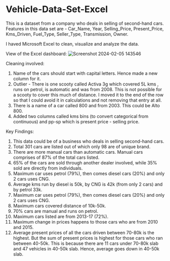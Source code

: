 # Vehicle-Data-Set-Excel

This is a dataset from a company who deals in selling of second-hand cars. Features in this data set are - Car_Name, Year, Selling_Price,	Present_Price, Kms_Driven, Fuel_Type, Seller_Type, Transmission, Owner.

I haved Microsoft Excel to clean, visualize and analyze the data.

View of the Excel dashboard:
![Screenshot 2024-02-05 143546](https://github.com/kanishkagargg/Vehicle-Data-Set-Excel/assets/140965958/45b83732-1782-4a20-9c7e-482911239454)

Cleaning involved: 
  1.	Name of the cars should start with capital letters. Hence made a new column for it.
  2.	Outlier - There is one scooty called Activa 3g which covered 5L kms , runs on petrol, is automatic and was from 2008. This is not possible for a scooty to cover this much of distance. I moved it to the end    of the row so that I could avoid it in calculations and not removing that entry at all.
  3.	There is a name of a car called 800 and from 2003. This could be Alto 800.
  4. Added two columns called kms bins (to convert categorical from continuous) and pp-sp which is present price - selling price.

Key Findings:
  1.	This data could be of a business who deals in selling second-hand cars.
  2.	Total 301 cars are listed out of which only 98 are of unique brand.
  3.	There are more manual cars than automatic cars. Manual cars comprises of 87% of the total cars listed.
  4.	65% of the cars are sold through another dealer involved, while 35% sold are directly from individuals.
  5.	Maximum car uses petrol (79%), then comes diesel cars (20%) and only 2 cars uses CNG.
  6.	Average kms run by diesel is 50k, by CNG is 42k (from only 2 cars) and by petrol 33k.
  7.	Maximum car uses petrol (79%), then comes diesel cars (20%) and only 2 cars uses CNG.
  8.	Maximum cars covered distance of 10k-50k. 
  9.	70% cars are manual and runs on petrol.
  10.	Maximum cars listed are from 2013-17 (72%).
  11.	Maximum change in prices happens to those cars who are from 2010 and 2015.
  12.	Average present prices of all the cars driven between 70-80k is the highest. But the sum of present prices is highest for those cars who ran between 40-50k. This is because there are 11 cars under 70-80k      slab and 47 vehicles in 40-50k slab. Hence, average goes down in 40-50k slab.

